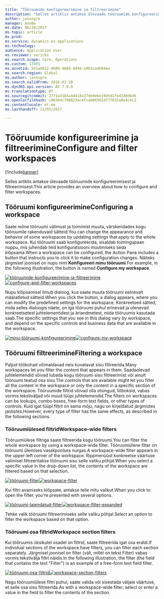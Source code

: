 ```yaml
---
title: "Tööruumide konfigureerimine ja filtreerimine"
description: "Selles artiklis antakse ülevaade tööruumide konfigureerimisest ja filtreerimisest."
author: jasongre
manager: AnnBe
ms.date: 06/20/2017
ms.topic: article
ms.prod: 
ms.service: dynamics-ax-applications
ms.technology: 
audience: Application User
ms.reviewer: sericks
ms.search.scope: Core, Operations
ms.custom: 17491
ms.assetid: 541e6012-4680-4684-8494-e9b5ca4684ee
ms.search.region: Global
ms.author: jasongre
ms.search.validFrom: 2016-02-28
ms.dyn365.ops.version: AX 7.0.0
ms.translationtype: HT
ms.sourcegitcommit: 2771a31b5a4d418a27de0ebe1945d1fed2d8d6d6
ms.openlocfilehash: c90384c798023ac4fcab06502d77f832a8e4c4c2
ms.contentlocale: et-ee
ms.lasthandoff: 11/03/2017

---
```


# <a name="configure-and-filter-workspaces"></a><span data-ttu-id="38533-103">Tööruumide konfigureerimine ja filtreerimine</span><span class="sxs-lookup"><span data-stu-id="38533-103">Configure and filter workspaces</span></span>

[!include[banner](../includes/banner.md)]


<span data-ttu-id="38533-104">Selles artiklis antakse ülevaade tööruumide konfigureerimisest ja filtreerimisest.</span><span class="sxs-lookup"><span data-stu-id="38533-104">This article provides an overview about how to configure and filter workspaces.</span></span>

<a name="configuring-a-workspace"></a><span data-ttu-id="38533-105">Tööruumi konfigureerimine</span><span class="sxs-lookup"><span data-stu-id="38533-105">Configuring a workspace</span></span>
-----------------------

<span data-ttu-id="38533-106">Saate mõne tööruumi välimust ja toimimist muuta, värskendades kogu tööruumile rakenduvaid sätteid.</span><span class="sxs-lookup"><span data-stu-id="38533-106">You can change the appearance and behavior of some workspaces by updating settings that apply to the whole workspace.</span></span> <span data-ttu-id="38533-107">Kui tööruumi saab konfigureerida, sisaldab toimingupaan nuppu, mis juhendab teid konfiguratsiooni muutmiseks seda klõpsama.</span><span class="sxs-lookup"><span data-stu-id="38533-107">When a workspace can be configured, the Action Pane includes a button that instructs you to click it to make configuration changes.</span></span> <span data-ttu-id="38533-108">Näiteks järgmisel joonisel on nupu nimi **Konfigureeri minu tööruumi**.</span><span class="sxs-lookup"><span data-stu-id="38533-108">For example, in the following illustration, the button is named **Configure my workspace**.</span></span> 

<span data-ttu-id="38533-109">[![tööruumide-konfigureerimine-ja-filtreerimine](./media/configure-and-filter-workspaces.png)](./media/configure-and-filter-workspaces.png)</span><span class="sxs-lookup"><span data-stu-id="38533-109">[![configure-and-filter-workspaces](./media/configure-and-filter-workspaces.png)](./media/configure-and-filter-workspaces.png)</span></span>   

<span data-ttu-id="38533-110">Nupu klõpsamisel ilmub dialoog, kus saate muuta tööruumi eelnevalt määratletud sätteid.</span><span class="sxs-lookup"><span data-stu-id="38533-110">When you click the button, a dialog appears, where you can modify the predefined settings for the workspace.</span></span> <span data-ttu-id="38533-111">Konkreetsed sätted, mida selles dialoogis näete, on iga tööruumi puhul erinevad ja olenevad konkreetsetest juhtelementidest ja äriandmetest, mida tööruumis kasutada saab.</span><span class="sxs-lookup"><span data-stu-id="38533-111">The specific settings that you see in this dialog vary by workspace, and depend on the specific controls and business data that are available in the workspace.</span></span> 

<span data-ttu-id="38533-112">[![minu-tööruumi-konfigureerimine](./media/configure-my-workspace.png)](./media/configure-my-workspace.png)</span><span class="sxs-lookup"><span data-stu-id="38533-112">[![configure-my-workspace](./media/configure-my-workspace.png)](./media/configure-my-workspace.png)</span></span>

## <a name="filtering-a-workspace"></a><span data-ttu-id="38533-113">Tööruumi filtreerimine</span><span class="sxs-lookup"><span data-stu-id="38533-113">Filtering a workspace</span></span>
<span data-ttu-id="38533-114">Paljud töökohad võimaldavad neis kuvatavat sisu filtreerida.</span><span class="sxs-lookup"><span data-stu-id="38533-114">Many workspaces let you filter the content that appears in them.</span></span> <span data-ttu-id="38533-115">Saadaolevad juhtelemendid võivad lubada kogu tööruumi sisu filtreerimist või ainult tööruumi teatud osa sisu.</span><span class="sxs-lookup"><span data-stu-id="38533-115">The controls that are available might let you filter all the content in the workspace or only the content in a specific section of the workspace.</span></span> <span data-ttu-id="38533-116">Tööruumide filtrid võivad olla otsingud, liitboksid, vabas vormis tekstiväljad või muud tüüpi juhtelemendid.</span><span class="sxs-lookup"><span data-stu-id="38533-116">The filters on workspaces can be lookups, combo boxes, free-form text fields, or other types of controls.</span></span> <span data-ttu-id="38533-117">Kuid igat tüüpi filtril on sama mõju, nagu on kirjeldatud järgmistes jaotistes.</span><span class="sxs-lookup"><span data-stu-id="38533-117">However, every type of filter has the same effects, as described in the following sections.</span></span>

### <a name="workspace-wide-filters"></a><span data-ttu-id="38533-118">Tööruumiülesed filtrid</span><span class="sxs-lookup"><span data-stu-id="38533-118">Workspace-wide filters</span></span>

<span data-ttu-id="38533-119">Tööruumiülese filtriga saate filtreerida kogu tööruumi.</span><span class="sxs-lookup"><span data-stu-id="38533-119">You can filter the whole workspace by using a workspace-wide filter.</span></span> <span data-ttu-id="38533-120">Tööruumiülene filter on tööruumi ülemises vasakpoolses nurgas.</span><span class="sxs-lookup"><span data-stu-id="38533-120">A workspace-wide filter appears in the upper-left corner of the workspace.</span></span> <span data-ttu-id="38533-121">Rippmenüüst konkreetse väärtuse valimisel filtreeritakse tööruumi sisu selle valiku põhjal.</span><span class="sxs-lookup"><span data-stu-id="38533-121">When you select a specific value in the drop-down list, the contents of the workspace are filtered based on that selection.</span></span> 

<span data-ttu-id="38533-122">[![tööruumi-filter](./media/workspace-filter.png)](./media/workspace-filter.png)</span><span class="sxs-lookup"><span data-stu-id="38533-122">[![workspace-filter](./media/workspace-filter.png)](./media/workspace-filter.png)</span></span> 

<span data-ttu-id="38533-123">Kui filtri avamiseks klõpsate, antakse teile mitu valikut.</span><span class="sxs-lookup"><span data-stu-id="38533-123">When you click to open the filter, you're presented with several options.</span></span> 

<span data-ttu-id="38533-124">[![tööruumi-laiendatud-filter](./media/workspace-filter-expanded.png)](./media/workspace-filter-expanded.png)</span><span class="sxs-lookup"><span data-stu-id="38533-124">[![workspace-filter-expanded](./media/workspace-filter-expanded.png)](./media/workspace-filter-expanded.png)</span></span> 

<span data-ttu-id="38533-125">Tehke valik tööruumi filtreerimiseks selle valiku põhjal.</span><span class="sxs-lookup"><span data-stu-id="38533-125">Select an option to filter the workspace based on that option.</span></span>

### <a name="workspace-section-filters"></a><span data-ttu-id="38533-126">Tööruumi osa filtrid</span><span class="sxs-lookup"><span data-stu-id="38533-126">Workspace section filters</span></span>

<span data-ttu-id="38533-127">Kui tööruumis üksikutel osadel on filtrid, saate filtreerida igat osa eraldi.</span><span class="sxs-lookup"><span data-stu-id="38533-127">If individual sections of the workspace have filters, you can filter each section separately.</span></span> <span data-ttu-id="38533-128">Järgmisel joonisel on filter (väli, millel on tekst Filter) vabas vormis tekstivälja filtri näidis.</span><span class="sxs-lookup"><span data-stu-id="38533-128">In the following illustration, the filter (the field that contains the text "Filter") is an example of a free-form text field filter.</span></span> 

<span data-ttu-id="38533-129">[![tööruumi-osa-filtrid](./media/workspace-section-filters.png)](./media/workspace-section-filters.png)</span><span class="sxs-lookup"><span data-stu-id="38533-129">[![workspace-section-filters](./media/workspace-section-filters.png)](./media/workspace-section-filters.png)</span></span> 

<span data-ttu-id="38533-130">Nagu tööruumiülese filtri puhul, saate valida või sisestada väljale väärtuse, et selle osa sisu filtreerida.</span><span class="sxs-lookup"><span data-stu-id="38533-130">As with a workspace-wide filter, select or enter a value in the field to filter the contents of the section.</span></span>




